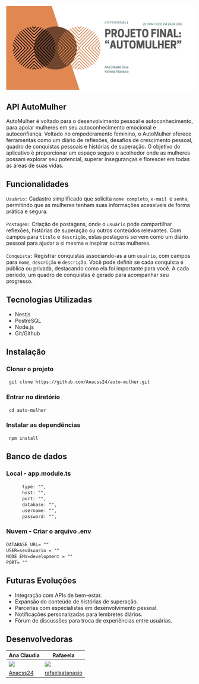 <p align="center">
  <a href="http://nestjs.com/" target="blank"><img src="public/image/auto_mulher.JPG"  alt="Auto Mulher Capa" /></a>
</p>

##  API AutoMulher

AutoMulher é voltado para o desenvolvimento pessoal e autoconhecimento, para apoiar mulheres em seu autoconhecimento emocional e autoconfiança. Voltado no empoderamento feminino, o AutoMulher oferece ferramentas como um diário de reflexões, desafios de crescimento pessoal, quadro de conquistas pessoais e histórias de superação. O objetivo do aplicativo é proporcionar um espaço seguro e acolhedor onde as mulheres possam explorar seu potencial, superar inseguranças e florescer em todas as áreas de suas vidas.

## Funcionalidades 
`Usuário:` Cadastro simplificado que solicita `nome completo`, `e-mail `e `senha`, permitindo que as mulheres tenham suas informações acessíveis de forma prática e segura.  <br><br>
`Postagem:` Criação de postagens, onde o `usuário` pode compartilhar reflexões, histórias de superação ou outros conteúdos relevantes. Com campos para `título` e `descrição`, estas postagens servem como um diário pessoal para ajudar a si mesma e inspirar outras mulheres.<br><br>
`Conquista:` Registrar conquistas associando-as a um `usuário`, com campos para `nome`, `descrição` e `descrição`. Você pode definir se cada conquista é pública ou privada, destacando como ela foi importante para você. A cada período, um quadro de conquistas é gerado para acompanhar seu progresso.


## Tecnologias Utilizadas
<ul>
  <li>Nestjs</li>
  <li>PostreSQL</li>
 <li>Node.js</li>
  <li>Git/Github</li>
</ul>

## Instalação

### Clonar o projeto 
```
 git clone https://github.com/Anacss24/auto-mulher.git 
```

### Entrar no diretório
```
 cd auto-mulher
```
### Instalar as dependências

```
 npm install
```
## Banco de dados

### Local - app.module.ts

```
      type: "",
      host: "",
      port: "",
      database: "",
      username: "",
      password: "",
```
### Nuvem - Criar o arquivo .env
```
DATABASE_URL= ""
USER=seuUsuario = ""
NODE_ENV=development = ""
PORT= ""
```


## Futuras Evoluções 

<ul>
<li>Integração com APIs de bem-estar.</li>
<li>Expansão do conteúdo de histórias de superação.</li>
<li>Parcerias com especialistas em desenvolvimento pessoal.</li>
<li>Notificações personalizadas para lembretes diários.</li>
<li>Fórum de discussões para troca de experiências entre usuárias.</li>
</ul>


## Desenvolvedoras
|Ana Claudia | Rafaeela |
|----------|----------|
| <img src="https://avatars.githubusercontent.com/u/101267392?s=100" /> | <img src="https://avatars.githubusercontent.com/u/144054244?s=100" /> |
| [Anacss24](https://github.com/Anacss24) | [rafaelaatanasio](https://github.com/rafaelaatanasio) |


